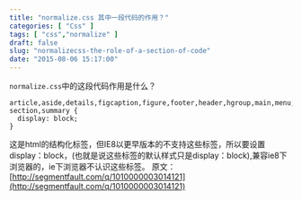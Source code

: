 ```yaml
---
title: "normalize.css 其中一段代码的作用？"
categories: [ "Css" ]
tags: [ "css","normalize" ]
draft: false
slug: "normalizecss-the-role-of-a-section-of-code"
date: "2015-08-06 15:17:00"
---
```


`normalize.css`中的这段代码作用是什么？

    article,aside,details,figcaption,figure,footer,header,hgroup,main,menu,nav,
    section,summary {
      display: block;
    }


<!--more-->


这是html的结构化标签，但IE8以更早版本的不支持这些标签，所以要设置display：block，(也就是说这些标签的默认样式只是display：block),兼容ie8下浏览器的，ie下浏览器不认识这些标签。
原文：[http://segmentfault.com/q/1010000003014121](http://segmentfault.com/q/1010000003014121)